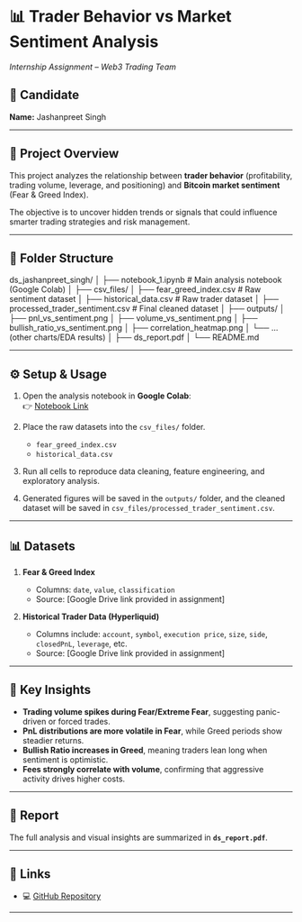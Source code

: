 # 📊 Trader Behavior vs Market Sentiment Analysis  
*Internship Assignment – Web3 Trading Team*  

## 👤 Candidate  
**Name:** Jashanpreet Singh  

---

## 📌 Project Overview  
This project analyzes the relationship between **trader behavior** (profitability, trading volume, leverage, and positioning) and **Bitcoin market sentiment** (Fear & Greed Index).  

The objective is to uncover hidden trends or signals that could influence smarter trading strategies and risk management.  

---

## 📂 Folder Structure  

ds_jashanpreet_singh/
│
├── notebook_1.ipynb # Main analysis notebook (Google Colab)
│
├── csv_files/
│ ├── fear_greed_index.csv # Raw sentiment dataset
│ ├── historical_data.csv # Raw trader dataset
│ ├── processed_trader_sentiment.csv # Final cleaned dataset
│
├── outputs/
│ ├── pnl_vs_sentiment.png
│ ├── volume_vs_sentiment.png
│ ├── bullish_ratio_vs_sentiment.png
│ ├── correlation_heatmap.png
│ └── ... (other charts/EDA results)
│
├── ds_report.pdf 
│
└── README.md



---

## ⚙️ Setup & Usage  

1. Open the analysis notebook in **Google Colab**:  
   👉 [Notebook Link](https://colab.research.google.com/drive/1ZefZIQatzzv5Vjh2cWP3s181xy-52FHt?usp=sharing)

2. Place the raw datasets into the `csv_files/` folder.  
   - `fear_greed_index.csv`  
   - `historical_data.csv`  

3. Run all cells to reproduce data cleaning, feature engineering, and exploratory analysis.  

4. Generated figures will be saved in the `outputs/` folder, and the cleaned dataset will be saved in `csv_files/processed_trader_sentiment.csv`.  

---

## 📊 Datasets  

1. **Fear & Greed Index**  
   - Columns: `date`, `value`, `classification`  
   - Source: [Google Drive link provided in assignment]  

2. **Historical Trader Data (Hyperliquid)**  
   - Columns include: `account`, `symbol`, `execution price`, `size`, `side`, `closedPnL`, `leverage`, etc.  
   - Source: [Google Drive link provided in assignment]  

---

## 🔑 Key Insights  

- **Trading volume spikes during Fear/Extreme Fear**, suggesting panic-driven or forced trades.  
- **PnL distributions are more volatile in Fear**, while Greed periods show steadier returns.  
- **Bullish Ratio increases in Greed**, meaning traders lean long when sentiment is optimistic.  
- **Fees strongly correlate with volume**, confirming that aggressive activity drives higher costs.  

---

## 📄 Report  
The full analysis and visual insights are summarized in **`ds_report.pdf`**.  

---

## 🔗 Links  
- 💻 [GitHub Repository](https://github.com/jashan-17/ds_jashanpreet_singh)  

---